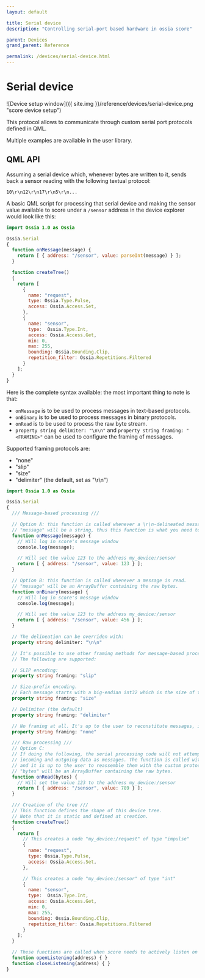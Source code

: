 ```yaml
---
layout: default

title: Serial device
description: "Controlling serial-port based hardware in ossia score"

parent: Devices
grand_parent: Reference

permalink: /devices/serial-device.html
---
```


# Serial device
![Device setup window]({{ site.img }}/reference/devices/serial-device.png "score device setup")

This protocol allows to communicate through custom serial port protocols defined in QML.

Multiple examples are available in the user library.

## QML API

Assuming a serial device which, whenever bytes are written to it, sends back a sensor reading 
with the following textual protocol: 

```
10\r\n12\r\n17\r\n5\r\n...
```

A basic QML script for processing that serial device and making the sensor value available to score under a `/sensor` address in the device explorer would look like this:


```qml
import Ossia 1.0 as Ossia

Ossia.Serial
{
  function onMessage(message) {
    return [ { address: "/sensor", value: parseInt(message) } ]; 
  }

  function createTree() 
  {
    return [ 
      {
        name: "request",
        type: Ossia.Type.Pulse,
        access: Ossia.Access.Set,
      },
      {
        name: "sensor",
        type:  Ossia.Type.Int,
        access: Ossia.Access.Get,
        min: 0,
        max: 255,
        bounding: Ossia.Bounding.Clip,
        repetition_filter: Ossia.Repetitions.Filtered
      }
    ]; 
  }
}
```

Here is the complete syntax available: the most important thing to note is that: 

* `onMessage` is to be used to process messages in text-based protocols.
* `onBinary` is to be used to process messages in binary protocols.
* `onRead` is to be used to process the raw byte stream.
* `property string delimiter: "\n\n"` and  `property string framing: "<FRAMING>"` can be used 
  to configure the framing of messages. 
  
Supported framing protocols are: 
* "none"
* "slip"
* "size"
* "delimiter" (the default, set as "\r\n")

```qml
import Ossia 1.0 as Ossia

Ossia.Serial
{
  /// Message-based processing ///

  // Option A: this function is called whenever a \r\n-delineated message is read.
  // "message" will be a string, thus this function is what you need to use for text-based protocols.
  function onMessage(message) {
    // Will log in score's message window
    console.log(message); 

    // Will set the value 123 to the address my_device:/sensor
    return [ { address: "/sensor", value: 123 } ]; 
  }

  // Option B: this function is called whenever a message is read.
  // "message" will be an ArrayBuffer containing the raw bytes.
  function onBinary(message) {
    // Will log in score's message window
    console.log(message); 

    // Will set the value 123 to the address my_device:/sensor
    return [ { address: "/sensor", value: 456 } ]; 
  }

  // The delineation can be overriden with: 
  property string delimiter: "\n\n"

  // It's possible to use other framing methods for message-based processing. 
  // The following are supported:

  // SLIP encoding: 
  property string framing: "slip" 

  // Size-prefix encoding. 
  // Each message starts with a big-endian int32 which is the size of the next message.
  property string framing: "size" 

  // Delimiter (the default)
  property string framing: "delimiter" 

  // No framing at all. It's up to the user to reconstitute messages, in the "onRead" method (see below).
  property string framing: "none" 

  /// Raw processing ///
  // Option C:
  // If doing the following, the serial processing code will not attempt to frame
  // incoming and outgoing data as messages. The function is called with whatever bytes are available
  // and it is up to the user to reassemble them with the custom protocol being used.
  // "bytes" will be an ArrayBuffer containing the raw bytes.
  function onRead(bytes) {
    // Will set the value 123 to the address my_device:/sensor
    return [ { address: "/sensor", value: 789 } ]; 
  }

  /// Creation of the tree ///
  // This function defines the shape of this device tree. 
  // Note that it is static and defined at creation.
  function createTree() 
  {
    return [ 
      // This creates a node "my_device:/request" of type "impulse"
      {
        name: "request",
        type: Ossia.Type.Pulse,
        access: Ossia.Access.Set,
      },

      // This creates a node "my_device:/sensor" of type "int"
      {
        name: "sensor",
        type:  Ossia.Type.Int,
        access: Ossia.Access.Get,
        min: 0,
        max: 255,
        bounding: Ossia.Bounding.Clip,
        repetition_filter: Ossia.Repetitions.Filtered
      }
    ]; 
  }

  // These functions are called when score needs to actively listen on changes on some addresses
  function openListening(address) { }
  function closeListening(address) { }
}
```
